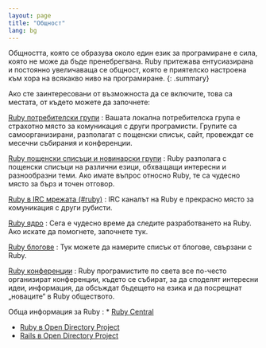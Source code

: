 ```yaml
---
layout: page
title: "Общност"
lang: bg
---
```


Oбщността, която се образува около един език за програмиране е сила,
която не може да бъде пренебрегвана. Ruby притежава ентусиазиранa и
постоянно увеличаващa се общност, която е приятелско настроенa към хора
на всякакво ниво на програмиране.
{: .summary}

Ако сте заинтересовани от възможноста да се включите, това са местата,
от където можете да започнете:

[Ruby потребителски групи](user-groups/)
: Вашата локална потребителска група е страхотно място за комуникация с
  други програмисти. Групите са самоорганизирани, разполагат с пощенски
  списък, сайт, провеждат се месечни събирания и конференции.

[Ruby пощенски списъци и новинарски групи](mailing-lists/)
: Ruby разполага с пощенски списъци на различни езици, обхващащи
  интересни и разнообразни теми. Ако имате въпрос относно Ruby, те са
  чудесно място за бърз и точен отговор.

[Ruby в IRC мрежата (#ruby)](irc://irc.freenode.net/ruby)
: IRC каналът на Ruby е прекрасно място за комуникация с други рубисти.

[Ruby ядро](ruby-core/)
: Сега е чудесно време да следите разработването на Ruby.
  Ако искате да помогнете, започнете тук.

[Ruby блогове](weblogs/)
: Тук можете да намерите списък от блогове, свързани с Ruby.

[Ruby конференции](conferences/)
: Ruby програмистите по света все по-често организират конференции,
  където се събират, за да споделят интересни идеи, информация, да
  обсъждат бъдещето на езика и да посрещнат „новаците“ в Ruby
  обществото.

Обща информация за Ruby
: * [Ruby Central][3]
  * [Ruby в Open Directory Project][4]
  * [Rails в Open Directory Project][5]



[3]: http://rubycentral.org/
[4]: http://dmoz.org/Computers/Programming/Languages/Ruby/
[5]: http://dmoz.org/Computers/Programming/Languages/Ruby/Software/Rails/
